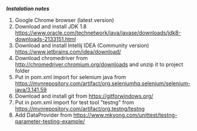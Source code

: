 ***Instalation notes***

1. Google Chrome browser (latest version)
2. Download and install JDK 1.8
https://www.oracle.com/technetwork/java/javase/downloads/jdk8-downloads-2133151.html
3. Download and install Intellij IDEA (Community version)
https://www.jetbrains.com/idea/download/
4. Download chromedriver from http://chromedriver.chromium.org/downloads and unzip it to project folder
5. Put in pom.xml import for selenium java from https://mvnrepository.com/artifact/org.seleniumhq.selenium/selenium-java/3.141.59
6. Download and install git from https://gitforwindows.org/
7. Put in pom.xml import for test tool "testng" from https://mvnrepository.com/artifact/org.testng/testng
8. Add DataProvider from https://www.mkyong.com/unittest/testng-parameter-testing-example/
